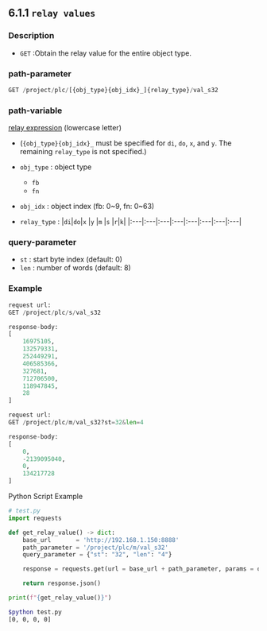 ﻿## 6.1.1 `relay values`

### Description

- `GET` :Obtain the relay value for the entire object type.

### path-parameter

```python
GET /project/plc/[{obj_type}{obj_idx}_]{relay_type}/val_s32
```

### path-variable

[relay expression](https://hrbook-hrc.web.app/#/view/doc-hi6-embedded-plc/english/3-relay/2-relay-expression) (lowercase letter)

* (`{obj_type}{obj_idx}_` must be specified for `di`, `do`, `x`, and `y`. The remaining `relay_type` is not specified.)

- `obj_type` : object type
  - `fb`
  - `fn`

- `obj_idx` : object index (fb: 0~9, fn: 0~63)

- `relay_type` : 
	|`di`|`do`|`x` |`y` |`m` |`s` |`r`|`k`|
	|:---|:---|:---|:---|:---|:---|:---|:---|

	

### query-parameter

- `st` : start byte index (default: 0)
- `len` : number of words (default: 8)


### Example

```python
request url:
GET /project/plc/s/val_s32

response-body:
[
	16975105,
	132579331,
	252449291,
	406585366,
	327681,
	712706500,
	118947845,
	28
]
```

```python
request url:
GET /project/plc/m/val_s32?st=32&len=4

response-body:
[
	0,
	-2139095040,
	0,
	134217728
]
```

Python Script Example

```python
# test.py
import requests

def get_relay_value() -> dict:
    base_url       = 'http://192.168.1.150:8888'
    path_parameter = '/project/plc/m/val_s32'
    query_parameter = {"st": "32", "len": "4"}

    response = requests.get(url = base_url + path_parameter, params = query_parameter)

    return response.json()

print(f"{get_relay_value()}")
```
```sh
$python test.py
[0, 0, 0, 0]
```